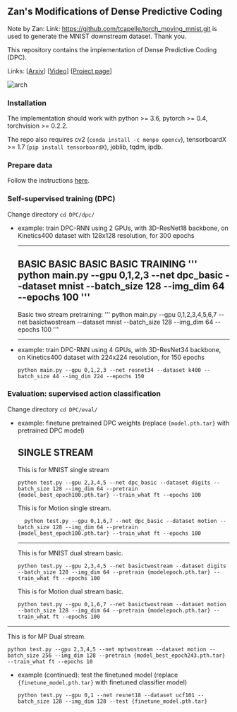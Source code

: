 ## Zan's Modifications of Dense Predictive Coding 

Note by Zan: Link: https://github.com/tcapelle/torch_moving_mnist.git
is used to generate the MNIST downstream dataset. Thank you.

This repository contains the implementation of Dense Predictive Coding (DPC). 

Links: [[Arxiv](https://arxiv.org/abs/1909.04656)] [[Video](https://youtu.be/43KIHUvHjB0)] [[Project page](http://www.robots.ox.ac.uk/~vgg/research/DPC/dpc.html)]

![arch](asset/arch.png)


### Installation

The implementation should work with python >= 3.6, pytorch >= 0.4, torchvision >= 0.2.2. 

The repo also requires cv2 (`conda install -c menpo opencv`), tensorboardX >= 1.7 (`pip install tensorboardX`), joblib, tqdm, ipdb.

### Prepare data

Follow the instructions [here](process_data/).

### Self-supervised training (DPC)

Change directory `cd DPC/dpc/`

* example: train DPC-RNN using 2 GPUs, with 3D-ResNet18 backbone, on Kinetics400 dataset with 128x128 resolution, for 300 epochs

  ------------------------------------------------------------------------------------------
  BASIC BASIC BASIC BASIC TRAINING
  '''
  python main.py --gpu 0,1,2,3 --net dpc_basic --dataset mnist --batch_size 128 --img_dim 64 --epochs 100
  '''
  ------------------------------------------------------------------------------------------

  Basic two stream pretraining:
  '''
  python main.py --gpu 0,1,2,3,4,5,6,7 --net basictwostream --dataset mnist --batch_size 128 --img_dim 64 --epochs 100
  '''

  ------------------------------------------------------------------------------------------

* example: train DPC-RNN using 4 GPUs, with 3D-ResNet34 backbone, on Kinetics400 dataset with 224x224 resolution, for 150 epochs
  ```
  python main.py --gpu 0,1,2,3 --net resnet34 --dataset k400 --batch_size 44 --img_dim 224 --epochs 150
  ```

### Evaluation: supervised action classification

Change directory `cd DPC/eval/`

* example: finetune pretrained DPC weights (replace `{model.pth.tar}` with pretrained DPC model)

  SINGLE STREAM
  --------------------------------------------------------------------------------------------
  This is for MNIST single stream

  ```
  python test.py --gpu 2,3,4,5 --net dpc_basic --dataset digits --batch_size 128 --img_dim 64 --pretrain {model_best_epoch100.pth.tar} --train_what ft --epochs 100
  ```
  This is for Motion single stream.

  ```
    python test.py --gpu 0,1,6,7 --net dpc_basic --dataset motion --batch_size 128 --img_dim 64 --pretrain {model_best_epoch100.pth.tar} --train_what ft --epochs 100
  ```

  --------------------------------------------------------------------------------------------


  This is for MNIST dual stream basic.
  ```
  python test.py --gpu 2,3,4,5 --net basictwostream --dataset digits --batch_size 128 --img_dim 64 --pretrain {modelepoch.pth.tar} --train_what ft --epochs 100
  ```

  This is for Motion dual stream basic.
  ```
  python test.py --gpu 0,1,6,7 --net basictwostream --dataset motion --batch_size 128 --img_dim 64 --pretrain {modelepoch.pth.tar} --train_what ft --epochs 100
  ```
-------------------------------------

  This is for MP Dual stream.
   ```
  python test.py --gpu 2,3,4,5 --net mptwostream --dataset motion --batch_size 256 --img_dim 128 --pretrain {model_best_epoch243.pth.tar} --train_what ft --epochs 10
  ``` 


* example (continued): test the finetuned model (replace `{finetune_model.pth.tar}` with finetuned classifier model)
  ```
  python test.py --gpu 0,1 --net resnet18 --dataset ucf101 --batch_size 128 --img_dim 128 --test {finetune_model.pth.tar}
  ```



